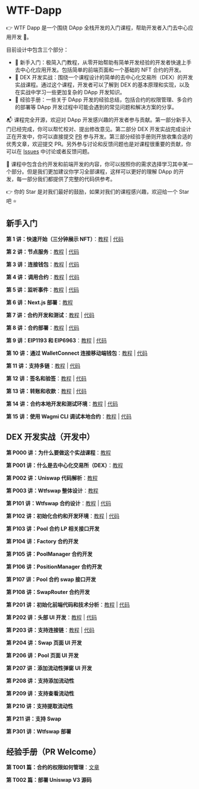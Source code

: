 # WTF-Dapp

👉 WTF Dapp 是一个围绕 DApp 全栈开发的入门课程，帮助开发者入门去中心应用开发 🚀。

目前设计中包含三个部分：

- 🐝 新手入门：极简入门教程，从零开始帮助有简单开发经验的开发者快速上手去中心化应用开发。包括简单的前端页面和一个基础的 NFT 合约的开发。
- 🏃 DEX 开发实战：围绕一个课程设计的简单的去中心化交易所（DEX）的开发实战课程。通过这个课程，开发者可以了解到 DEX 的基本原理和实现，以及在实战中学习一些更加复杂的 DApp 开发知识。
- 📝 经验手册：一些关于 DApp 开发的经验总结，包括合约的权限管理、多合约的部署等 DApp 开发过程中可能会遇到的常见问题和解决方案的分享。

📬 课程完全开源，欢迎对 DApp 开发感兴趣的开发者参与贡献。第一部分新手入门已经完成，你可以帮忙校对、提出修改意见。第二部分 DEX 开发实战完成设计正在开发中，你可以直接提交 [PR](https://github.com/WTFAcademy/WTF-Dapp/pulls) 参与开发。第三部分经验手册则开放收集合适的优秀文章，欢迎提交 PR。另外参与讨论和反馈问题也是对课程很重要的贡献，你可以在 [Issues](https://github.com/WTFAcademy/WTF-Dapp/issues) 中讨论或者反馈问题。

📔 课程中包含合约开发和前端开发的内容，你可以按照你的需求选择学习其中某一个部分。但是我们更加建议你学习全部课程，这样可以更好的理解 DApp 的开发，每一部分我们都提供了完整的代码供参考。

👉 你的 Star 是对我们最好的鼓励，如果对我们的课程感兴趣，欢迎给一个 Star 吧 ⭐

## 新手入门

**第 1 讲：快速开始（三分钟展示 NFT）**：[教程](./01_QuickStart/readme.md) | [代码](./01_QuickStart/web3.tsx)

**第 2 讲：节点服务**：[教程](./02_NodeService/readme.md) | [代码](./02_NodeService/web3.tsx)

**第 3 讲：连接钱包**：[教程](./03_ConnectWallet/readme.md) | [代码](./03_ConnectWallet/web3.tsx)

**第 4 讲：调用合约**：[教程](./04_CallContract/readme.md) | [代码](./04_CallContract/web3.tsx)

**第 5 讲：监听事件**：[教程](./05_Events/readme.md) | [代码](./05_Events/web3.tsx)

**第 6 讲：Next.js 部署**：[教程](./06_NextJS/readme.md)

**第 7 讲：合约开发和测试**：[教程](./07_ContractDev/readme.md) | [代码](./07_ContractDev/MyToken.sol)

**第 8 讲：合约部署**：[教程](./08_ContractDeploy/readme.md) | [代码](./08_ContractDeploy/demo/dapp.tsx)

**第 9 讲：EIP1193 和 EIP6963**：[教程](./09_EIP1193/readme.md) | [代码](./09_EIP1193/web3.tsx)

**第 10 讲：通过 WalletConnect 连接移动端钱包**：[教程](./10_WalletConnect/readme.md) | [代码](./10_WalletConnect/web3.tsx)

**第 11 讲：支持多链**：[教程](./11_MultipleChain/readme.md) | [代码](./11_MultipleChain/web3.tsx)

**第 12 讲：签名和验签**：[教程](./12_Signature/readme.md) | [代码](./demo/pages/sign/index.tsx)

**第 13 讲：转账和收款**：[教程](./13_Payment/readme.md) | [代码](./demo/pages/transaction/index.tsx)

**第 14 讲：合约本地开发和测试环境**：[教程](./14_LocalDev/readme.md) | [代码](./demo-contract)

**第 15 讲：使用 Wagmi CLI 调试本地合约**：[教程](./15_WagmiCli/readme.md) | [代码](./demo/wagmi.config.ts)

## DEX 开发实战（开发中）

**第 P000 讲：为什么要做这个实战课程**：[教程](./P000_WhyDEX/readme.md)

**第 P001 讲：什么是去中心化交易所（DEX）**：[教程](./P001_WhatIsDEX/readme.md)

**第 P002 讲：Uniswap 代码解析**：[教程](./P002_WhatIsUniswap/readme.md)

**第 P003 讲：Wtfswap 整体设计**：[教程](./P003_OverallDesign/readme.md)

**第 P101 讲：Wtfswap 合约设计**：[教程](./P101_ContractsDesign/readme.md) | [代码](./demo-contract/contracts/wtfswap/interfaces/)

**第 P102 讲：初始化合约和开发环境**：[教程](./P102_InitContracts/readme.md) | [代码](./P102_InitContracts/code/)

**第 P103 讲：Pool 合约 LP 相关接口开发**

**第 P104 讲：Factory 合约开发**

**第 P105 讲：PoolManager 合约开发**

**第 P106 讲：PositionManager 合约开发**

**第 P107 讲：Pool 合约 swap 接口开发**

**第 P108 讲：SwapRouter 合约开发**

**第 P201 讲：初始化前端代码和技术分析**：[教程](./P201_InitFrontend/readme.md) | [代码](./P201_InitFrontend/code/)

**第 P202 讲：头部 UI 开发**：[教程](./P202_HeadUI/readme.md) | [代码](./P202_HeadUI/code/)

**第 P203 讲：支持连接链**：[教程](./P203_Connect/) | [代码](./P203_Connect/code/)

**第 P204 讲：Swap 页面 UI 开发**

**第 P206 讲：Pool 页面 UI 开发**

**第 P207 讲：添加流动性弹窗 UI 开发**

**第 P208 讲：支持添加流动性**

**第 P209 讲：支持查看流动性**

**第 P210 讲：支持提取流动性**

**第 P211 讲：支持 Swap**

**第 P301 讲：Wtfswap 部署**

## 经验手册（PR Welcome）

**第 T001 篇：合约的权限如何管理**：[文章](./T001_ContractAuth/readme.md)

**第 T002 篇：部署 Uniswap V3 源码**
